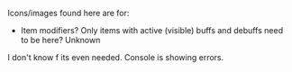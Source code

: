 Icons/images found here are for:
* Item modifiers? Only items with active (visible) buffs and debuffs need to be here? Unknown

I don't know f its even needed. Console is showing errors.
